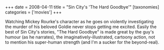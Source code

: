 +++
date = 2008-04-11
title = "Sin City's 'The Hard Goodbye'"
[taxonomies]
categories = ['movies']
+++

Watching Mickey Rourke's character as he goes on violently
investigating the murder of his beloved Goldie never stops getting me
excited. Easily the best of Sin City's stories, "The Hard Goodbye" is
made great by the guy's humour (as he narrates), the
imaginatively-illustrated, cartoony action, not to mention his
super-human strength (and I'm a sucker for the beyond-real).
